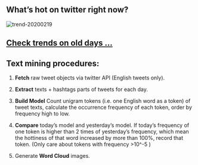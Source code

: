 ## What’s hot on twitter right now?

![trend-20200219][wordcloud]

[wordcloud]: https://raw.githubusercontent.com/xdqc/tweet-trend-everyday/master/word-cloud/trend-20200219.png?token=AF5V4P7ADR6KQBZ4CEDTNIK6AXRMU "trend-20200219"

## [Check trends on old days ...](https://github.com/xdqc/tweet-trend-everyday/tree/master/word-cloud)

## Text mining procedures:

1. **Fetch** raw tweet objects via twitter API (English tweets only).

2. **Extract** texts + hashtags parts of tweets for each day.

3. **Build Model** Count unigram tokens (i.e. one English word as a token) of tweet texts, calculate the occurrence frequency of each token, order by frequency high to low.

4. **Compare** today’s model and yesterday’s model. If today’s frequency of one token is higher than 2 times of yesterday’s frequency, which mean the hottiness of that word increased by more than 100%, record that token. (Only care about tokens with frequency >10^-5 )

5. Generate **Word Cloud** images.
